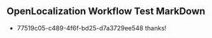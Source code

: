 ## OpenLocalization Workflow Test MarkDown

* 77519c05-c489-4f6f-bd25-d7a3729ee548 
thanks!



<!--HONumber=Jan16_HO4-->
